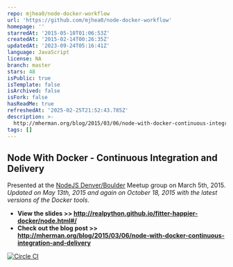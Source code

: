 ```yaml
---
repo: mjhea0/node-docker-workflow
url: 'https://github.com/mjhea0/node-docker-workflow'
homepage: ''
starredAt: '2015-05-10T01:06:53Z'
createdAt: '2015-02-14T00:26:35Z'
updatedAt: '2023-09-24T05:16:41Z'
language: JavaScript
license: NA
branch: master
stars: 48
isPublic: true
isTemplate: false
isArchived: false
isFork: false
hasReadMe: true
refreshedAt: '2025-02-25T21:52:43.785Z'
description: >-
  http://mherman.org/blog/2015/03/06/node-with-docker-continuous-integration-and-delivery
tags: []
---
```


## Node With Docker - Continuous Integration and Delivery

Presented at the [NodeJS Denver/Boulder](http://www.meetup.com/Node-js-Denver-Boulder/) Meetup group on March 5th, 2015. *Updated on May 13th, 2015 and again on October 18, 2015 with the latest versions of the Docker tools*.

- **View the slides >> http://realpython.github.io/fitter-happier-docker/node.html#/**
- **Check out the blog post >> http://mherman.org/blog/2015/03/06/node-with-docker-continuous-integration-and-delivery**

[![Circle CI](https://circleci.com/gh/mjhea0/node-docker-workflow.svg?style=svg)](https://circleci.com/gh/mjhea0/node-docker-workflow)
